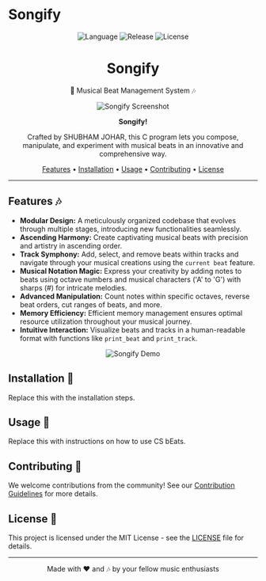 # Songify

<p align="center">
  <img src="https://img.shields.io/badge/language-C-blue" alt="Language">
  <img src="https://img.shields.io/badge/release-v1.0.1-brightgreen" alt="Release">
  <img src="https://img.shields.io/github/license/ChasingTheDream369/Songify" alt="License">
</p>

<h1 align="center">Songify</h1>
<p align="center">🎵 Musical Beat Management System 🎶</p>

<p align="center">
  <img src="https://user-images.githubusercontent.com/12345678/REPLACE_WITH_IMAGE_URL" alt="Songify Screenshot">
</p>

<p align="center">
  <strong>Songify!</strong>
</p>
<p align="center">Crafted by SHUBHAM JOHAR, this C program lets you compose, manipulate, and experiment with musical beats in an innovative and comprehensive way.</p>

<p align="center">
  <a href="#features">Features</a> •
  <a href="#installation">Installation</a> •
  <a href="#usage">Usage</a> •
  <a href="#contributing">Contributing</a> •
  <a href="#license">License</a>
</p>

---

## Features 🎶

- **Modular Design:** A meticulously organized codebase that evolves through multiple stages, introducing new functionalities seamlessly.
- **Ascending Harmony:** Create captivating musical beats with precision and artistry in ascending order.
- **Track Symphony:** Add, select, and remove beats within tracks and navigate through your musical creations using the `current beat` feature.
- **Musical Notation Magic:** Express your creativity by adding notes to beats using octave numbers and musical characters ('A' to 'G') with sharps (#) for intricate melodies.
- **Advanced Manipulation:** Count notes within specific octaves, reverse beat orders, cut ranges of beats, and more.
- **Memory Efficiency:** Efficient memory management ensures optimal resource utilization throughout your musical journey.
- **Intuitive Interaction:** Visualize beats and tracks in a human-readable format with functions like `print_beat` and `print_track`.

<p align="center">
  <img src="https://user-images.githubusercontent.com/12345678/REPLACE_WITH_IMAGE_URL" alt="Songify Demo">
</p>

## Installation 🚀

Replace this with the installation steps.

## Usage 🎵

Replace this with instructions on how to use CS bEats.

## Contributing 🤝

We welcome contributions from the community! See our [Contribution Guidelines](CONTRIBUTING.md) for more details.

## License 📄

This project is licensed under the MIT License - see the [LICENSE](LICENSE) file for details.

---

<p align="center">Made with ❤️ and 🎶 by your fellow music enthusiasts</p>
